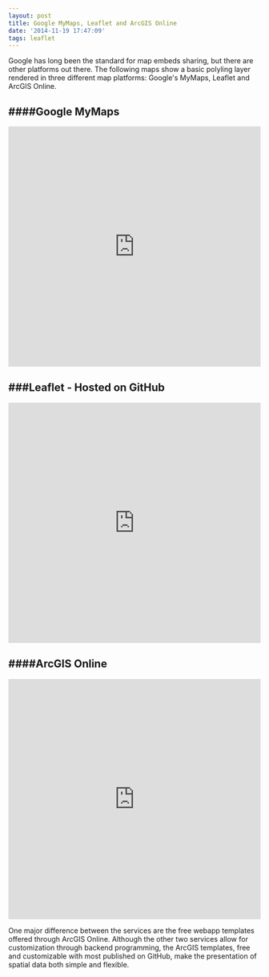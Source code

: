 ```yaml
---
layout: post
title: Google MyMaps, Leaflet and ArcGIS Online
date: '2014-11-19 17:47:09'
tags: leaflet
---
```

Google has long been the standard for map embeds sharing, but there are other platforms out there. The following maps show a basic polyling layer rendered in three different map platforms: Google's MyMaps, Leaflet and ArcGIS Online.

####Google MyMaps
---
<iframe src="https://www.google.com/maps/d/embed?mid=zohGjDikXVzw.k1Spqlzpqkws" style="width:100%;height:480px;" frameborder='0'></iframe>

###Leaflet - Hosted on GitHub
---
<iframe height="450" src="https://getbounds.com/geojson/" style="width:100%;height:480px;" frameborder='0'></iframe>

####ArcGIS Online
---
<iframe style="width:100%;height:480px;" frameborder='0' src="https://www.arcgis.com/apps/Viewer/index.html?appid=a7b9fe89135b4f69a51803704c8302b2"></iframe>

One major difference between the services are the free webapp templates offered through ArcGIS Online. Although the other two services allow for customization through backend programming, the ArcGIS templates, free and customizable with most published on GitHub, make the presentation of spatial data both simple and flexible.
